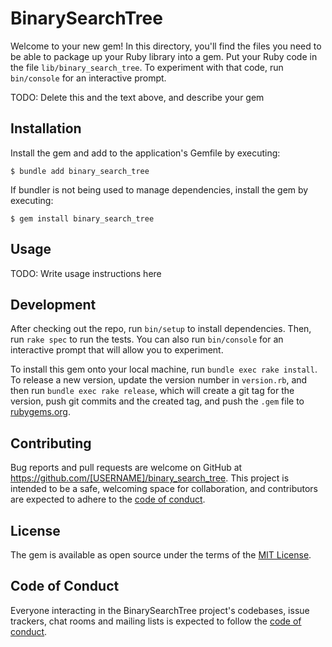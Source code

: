 # BinarySearchTree

Welcome to your new gem! In this directory, you'll find the files you need to be able to package up your Ruby library into a gem. Put your Ruby code in the file `lib/binary_search_tree`. To experiment with that code, run `bin/console` for an interactive prompt.

TODO: Delete this and the text above, and describe your gem

## Installation

Install the gem and add to the application's Gemfile by executing:

    $ bundle add binary_search_tree

If bundler is not being used to manage dependencies, install the gem by executing:

    $ gem install binary_search_tree

## Usage

TODO: Write usage instructions here

## Development

After checking out the repo, run `bin/setup` to install dependencies. Then, run `rake spec` to run the tests. You can also run `bin/console` for an interactive prompt that will allow you to experiment.

To install this gem onto your local machine, run `bundle exec rake install`. To release a new version, update the version number in `version.rb`, and then run `bundle exec rake release`, which will create a git tag for the version, push git commits and the created tag, and push the `.gem` file to [rubygems.org](https://rubygems.org).

## Contributing

Bug reports and pull requests are welcome on GitHub at https://github.com/[USERNAME]/binary_search_tree. This project is intended to be a safe, welcoming space for collaboration, and contributors are expected to adhere to the [code of conduct](https://github.com/[USERNAME]/binary_search_tree/blob/master/CODE_OF_CONDUCT.md).

## License

The gem is available as open source under the terms of the [MIT License](https://opensource.org/licenses/MIT).

## Code of Conduct

Everyone interacting in the BinarySearchTree project's codebases, issue trackers, chat rooms and mailing lists is expected to follow the [code of conduct](https://github.com/[USERNAME]/binary_search_tree/blob/master/CODE_OF_CONDUCT.md).
